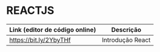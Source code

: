 # REACTJS

| Link (editor de código online)                          | Descrição                                                     |
|---------------------------------------------------------|---------------------------------------------------------------|
| https://bit.ly/2YbyTHf                                  | Introdução React                                              |